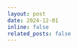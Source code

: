 ```yaml
---
layout: post
date: 2024-12-01
inline: false
related_posts: false
---
```

<!---
**Open positions**: 2 internships in Representation Learning, Generative AI and Contrastive Learning applied to Medical Imaging ([First](assets/pdf/Stage_Proposal_Contr.pdf), [Second](assets/pdf/Stage_Proposal_Distill.pdf))
-->
